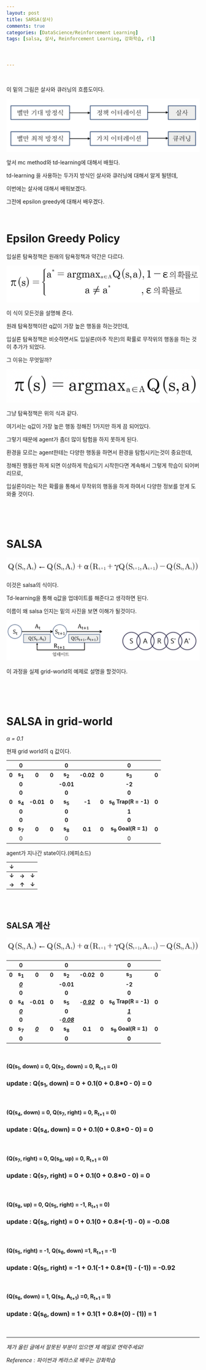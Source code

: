 ```yaml
---
layout: post
title: SARSA(살사)
comments: true
categories: [DataScience/Reinforcement Learning]
tags: [salsa, 살사, Reinforcement Learning, 강화학습, rl]



---
```


<br/>

이 밑의 그림은 살사와 큐러닝의 흐름도이다.

![2021-10-18-rlpost9-01.png](https://github.com/aLVINlEE9/aLVINlEE9.github.io/blob/master/assets/img/DS-Reinforcement%20Learning/2021-10-18-rlpost9-01.png?raw=true)

앞서 mc method와 td-learning에 대해서 배웠다.

td-learning 을 사용하는 두가지 방식인 살사와 큐러닝에 대해서 알게 될텐데,

이번에는 살사에 대해서 배워보겠다.

그전에 epsilon greedy에 대해서 배우겠다.



<br/>



# Epsilon Greedy Policy

입실론 탐욕정책은 원래의 탐욕정책과 약간은 다르다.

![2021-10-18-rlpost9-03.png](https://github.com/aLVINlEE9/aLVINlEE9.github.io/blob/master/assets/img/DS-Reinforcement%20Learning/2021-10-18-rlpost9-03.png?raw=true)

이 식이 모든것을 설명해 준다.

원래 탐욕정책이란 q값이 가장 높은 행동을 하는것인데,

입실론 탐욕정책은 비슷하면서도 입실론(아주 작은)의 확률로 무작위의 행동을 하는 것이 추가가 되었다.

그 이유는 무엇일까?

![2021-10-18-rlpost9-02.png](https://github.com/aLVINlEE9/aLVINlEE9.github.io/blob/master/assets/img/DS-Reinforcement%20Learning/2021-10-18-rlpost9-02.png?raw=true)

그냥 탐욕정책은 위의 식과 같다.

여기서는 q값이 가장 높은 행동 정해진 1가지만 하게 끔 되어있다.

그렇기 때문에 agent가 좀더 많이 탐험을 하지 못하게 된다.

환경을 모르는 agent한테는 다양한 행동을 하면서 환경을 탐험시키는것이 중요한데,

정해진 행동만 하게 되면 이상하게 학습되기 시작한다면 계속해서 그렇게 학습이 되어버리므로,

입실론이라는 작은 확률을 통해서 무작위의 행동을 하게 하여서 다양한 정보를 얻게 도와줄 것이다.

<br/>

<br/>

<br/>

# SALSA

![2021-10-18-rlpost9-04.png](https://github.com/aLVINlEE9/aLVINlEE9.github.io/blob/master/assets/img/DS-Reinforcement%20Learning/2021-10-18-rlpost9-04.png?raw=true)

이것은 salsa의 식이다.

Td-learning을 통해 q값을 업데이트를 해준다고 생각하면 된다.

이름이 왜 salsa 인지는 밑의 사진을 보면 이해가 될것이다.

![2021-10-18-rlpost9-05.png](https://github.com/aLVINlEE9/aLVINlEE9.github.io/blob/master/assets/img/DS-Reinforcement%20Learning/2021-10-18-rlpost9-05.png?raw=true)

이 과정을 실제 grid-world의 예제로 설명을 할것이다.

<br/>

<br/>

<br/>

# SALSA in grid-world

*α = 0.1*

현재 grid world의 q 값이다.

|       |         0         |           |       |         0         |           |       |               0                |       |
| :---: | :---------------: | :-------: | :---: | :---------------: | :-------: | :---: | :----------------------------: | :---: |
| **0** | **s<sub>1</sub>** |   **0**   | **0** | **s<sub>2</sub>** | **-0.02** | **0** |       **s<sub>3</sub>**        | **0** |
|       |       **0**       |           |       |     **-0.01**     |           |       |             **-2**             |       |
|       |       **0**       |           |       |       **0**       |           |       |             **0**              |       |
| **0** | **s<sub>4</sub>** | **-0.01** | **0** | **s<sub>5</sub>** |  **-1**   | **0** | **s<sub>6</sub> Trap(R = -1)** | **0** |
|       |       **0**       |           |       |       **0**       |           |       |             **1**              |       |
|       |       **0**       |           |       |       **0**       |           |       |             **0**              |       |
| **0** | **s<sub>7</sub>** |   **0**   | **0** | **s<sub>8</sub>** |  **0.1**  | **0** | **s<sub>9</sub>  Goal(R = 1)** | **0** |
|       |         0         |           |       |         0         |           |       |               0                |       |

agent가 지나간 state이다.(에피소드)

|   ↓   |       |       |
| :---: | :---: | :---: |
| **↓** | **→** | **↓** |
| **→** | **↑** | **↓** |

<br/>

<br/>

## SALSA 계산

![2021-10-18-rlpost9-04.png](https://github.com/aLVINlEE9/aLVINlEE9.github.io/blob/master/assets/img/DS-Reinforcement%20Learning/2021-10-18-rlpost9-04.png?raw=true)

|       |         0         |                |       |         0          |                    |       |               0                |       |
| :---: | :---------------: | :------------: | :---: | :----------------: | :----------------: | :---: | :----------------------------: | :---: |
| **0** | **s<sub>1</sub>** |     **0**      | **0** | **s<sub>2</sub>**  |     **-0.02**      | **0** |       **s<sub>3</sub>**        | **0** |
|       |  <u>***0***</u>   |                |       |     **-0.01**      |                    |       |             **-2**             |       |
|       |       **0**       |                |       |       **0**        |                    |       |             **0**              |       |
| **0** | **s<sub>4</sub>** |   **-0.01**    | **0** | **s<sub>5</sub>**  | -**<u>*0.92*</u>** | **0** | **s<sub>6</sub> Trap(R = -1)** | **0** |
|       |  <u>***0***</u>   |                |       |       **0**        |                    |       |         <u>***1***</u>         |       |
|       |       **0**       |                |       | -***<u>0.08</u>*** |                    |       |             **0**              |       |
| **0** | **s<sub>7</sub>** | <u>***0***</u> | **0** | **s<sub>8</sub>**  |      **0.1**       | **0** | **s<sub>9</sub>  Goal(R = 1)** | **0** |
|       |       **0**       |                |       |       **0**        |                    |       |             **0**              |       |

<br/>

#### (Q(s<sub>1</sub>, down) = 0, Q(s<sub>2</sub>, down) = 0, R<sub>t+1</sub> = 0)

### update : Q(s<sub>1</sub>, down) = 0 + 0.1(0 + 0.8*0 - 0) = 0

<br/>

#### (Q(s<sub>4</sub>, down) = 0, Q(s<sub>7</sub>, right) = 0, R<sub>t+1</sub> = 0)

### update : Q(s<sub>4</sub>, down) = 0 + 0.1(0 + 0.8*0 - 0) = 0

<br/>

#### (Q(s<sub>7</sub>, right) = 0, Q(s<sub>8</sub>, up) = 0, R<sub>t+1</sub> = 0)

### update : Q(s<sub>7</sub>, right) = 0 + 0.1(0 + 0.8*0 - 0) = 0

<br/>

#### (Q(s<sub>8</sub>, up) = 0, Q(s<sub>5</sub>, right) = -1, R<sub>t+1</sub> = 0)

### update : Q(s<sub>8</sub>, right) = 0 + 0.1(0 + 0.8*(-1) - 0) = -0.08

<br/>

#### (Q(s<sub>5</sub>, right) = -1, Q(s<sub>6</sub>, down) =1, R<sub>t+1</sub> = -1)

### update : Q(s<sub>5</sub>, right) = -1 + 0.1(-1 + 0.8*(1) - (-1)) = -0.92

<br/>

#### (Q(s<sub>6</sub>, down) = 1, Q(s<sub>9</sub>, A<sub>t+1</sub>) =0, R<sub>t+1</sub> = 1)

### update : Q(s<sub>6</sub>, down) = 1 + 0.1(1 + 0.8*(0) - (1)) = 1

<br/>

------

*제가 올린 글에서 잘못된 부분이 있으면 제 메일로 연락주세요!*

*Reference : 파이썬과 케라스로 배우는 강화학습*